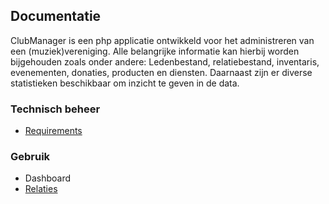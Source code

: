 ## Documentatie

ClubManager is een php applicatie ontwikkeld voor het administreren van een (muziek)vereniging. 
Alle belangrijke informatie kan hierbij worden bijgehouden zoals onder andere: 
Ledenbestand, relatiebestand, inventaris, evenementen, donaties, producten en diensten. 
Daarnaast zijn er diverse statistieken beschikbaar om inzicht te geven in de data.


### Technisch beheer
- [Requirements](requirements.md)

### Gebruik
- Dashboard
- [Relaties](relaties.md)
    


